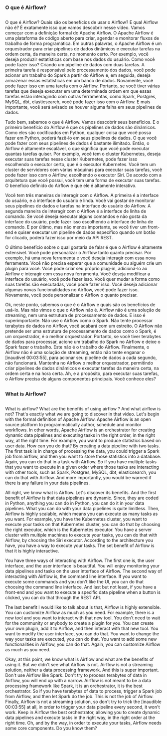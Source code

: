 ### O que é Airflow?
##

O que é Airflow? Quais são os benefícios de usar o Airflow? E qual Airflow não é? É exatamente isso que vamos descobrir nesse vídeo. Vamos começar com a definição formal do Apache Airflow. O Apache Airflow é uma plataforma de código aberto para criar, agendar e monitorar fluxos de trabalho de forma programática. Em outras palavras, o Apache Airflow é um orquestrador para criar pipelines de dados dinâmicos e executar tarefas na ordem certa, da maneira certa, no momento certo. Por exemplo, você deseja produzir estatísticas com base nos dados do usuário. Como você pode fazer isso? Criando um pipeline de dados com duas tarefas. A primeira tarefa é responsável pelo processamento dos dados, você pode acionar um trabalho do Spark a partir do Airflow e, em seguida, deseja armazenar essas estatísticas em um banco de dados. Novamente, você pode fazer isso em uma tarefa com o Airflow. Portanto, se você tiver várias tarefas que deseja executar em uma determinada ordem em que essas tarefas estão interagindo com outras ferramentas, como Spark, Postgres, MySQL, dbt, elasticsearch, você pode fazer isso com o Airflow. E mais importante, você será avisado se houver alguma falha em seus pipelines de dados. 

Tudo bem, sabemos o que é Airflow. Vamos descobrir seus benefícios. E o primeiro benefício do Airflow é que os pipelines de dados são dinâmicos. Como eles são codificados em Python, qualquer coisa que você possa fazer em Python, poderá fazê-lo em seus pipelines de dados. O que você pode fazer com seus pipelines de dados é bastante ilimitado. Então, o Airflow é altamente escalável, o que significa que você pode executar quantas tarefas quiser. Por exemplo, você tem o cluster Kubernetes, deseja executar suas tarefas nesse cluster Kubernetes, pode fazer isso escolhendo o executor certo, que é o executor Kubernetes. Você tem um cluster de servidores com várias máquinas para executar suas tarefas, você pode fazer isso com o Airflow, escolhendo o executor Siri. De acordo com a arquitetura que você possui, você tem uma forma de executar suas tarefas. O benefício definido do Airflow é que ele é altamente interativo. 

Você tem três maneiras de interagir com o Airflow. A primeira é a interface do usuário, e a interface do usuário é linda. Você vai gostar de monitorar seus pipelines de dados e tarefas na interface do usuário do Airflow. A segunda maneira de interagir com o Airflow é a interface de linha de comando. Se você deseja executar alguns comandos e não gosta da interface do usuário, pode fazer isso escolhendo a interface de linha de comando. E por último, mas não menos importante, se você tiver um front-end e quiser executar um pipeline de dados específico quando um botão for clicado, poderá fazer isso por meio da API REST. 

O último benefício sobre o qual gostaria de falar é que o Airflow é altamente extensível. Você pode personalizar o Airflow tanto quanto precisar. Por exemplo, há uma nova ferramenta e você deseja interagir com essa nova ferramenta. Você não precisa esperar que a comunidade ou alguém crie um plugin para você. Você pode criar seu próprio plug-in, adicioná-lo ao Airflow e interagir com essa nova ferramenta. Você deseja modificar a interface do usuário, você pode fazer isso. Você quer mudar a forma como suas tarefas são executadas, você pode fazer isso. Você deseja adicionar algumas novas funcionalidades no Airflow, você pode fazer isso. Novamente, você pode personalizar o Airflow o quanto precisar. 

Ok, neste ponto, sabemos o que é o Airflow e quais são os benefícios de usá-lo. Mas não vimos o que o Airflow não é. Airflow não é uma solução de streaming, nem uma estrutura de processamento de dados. E isso é superimportante. Não use o Airflow como o Spark. Não tente processar terabytes de dados no Airflow, você acabará com um estreito. O Airflow não pretende ser uma estrutura de processamento de dados como o Spark, é um orquestrador, é o melhor orquestrador. Portanto, se você tiver terabytes de dados para processar, acione um trabalho do Spark no Airflow e deixe o Spark fazer o trabalho. Este não é o trabalho do Airflow. Finalmente, o Airflow não é uma solução de streaming, então não tente enganar o [inaudível 00:03:55], para acionar seu pipeline de dados a cada segundo, não funcionará. Mantenha no Airflow o melhor orquestrador, permitindo criar pipelines de dados dinâmicos e executar tarefas da maneira certa, na ordem certa e na hora certa. Ah, e a propósito, para executar suas tarefas, o Airflow precisa de alguns componentes principais. Você conhece eles?

##
### What is Airflow?
##

What is airflow? What are the benefits of using airflow ? And what airflow is not? That's exactly what we are going to discover in that video. Let's begin with the formal definition of Apache Airflow. Apache Airflow is an open source platform to programmatically author, schedule and monitor workflows. In other words, Apache Airflow is an orchestrator for creating dynamic data pipelines and executing tasks in the right order, in the right way, at the right time. For example, you want to produce statistics based on user data. How can you do that? By creating a data pipeline with two tasks. The first task is in charge of processing the data, you could trigger a Spark job from airflow, and then you want to store those statistics into a database. Again, you can do that in a task with Airflow. So if you have multiple tasks that you want to execute in a given order where those tasks are interacting with other tools, such as Spark, Postgres, MySQL, dbt, elasticsearch, you can do that with Airflow. And more importantly, you would be warned if there is any failure in your data pipelines.

All right, we know what is Airflow. Let's discover its benefits. And the first benefit of Airflow is that data pipelines are dynamic. Since, they are coded in Python, anything you can do in Python, you can do it in your data pipelines. What you can do with your data pipelines is quite limitless. Then, Airflow is highly scalable, which means you can execute as many tasks as you want. For example, you have the Kubernetes cluster, you want to execute your tasks on that Kubernetes cluster, you can do that by choosing the right executor, which is the Kubernetes executor. You have a server cluster with multiple machines to execute your tasks, you can do that with Airflow, by choosing the Siri executor. According to the architecture you have, you have a way to execute your tasks. The set benefit of Airflow is that it is highly interactive.

You have three ways of interacting with Airflow. The first one is, the user interface, and the user interface is beautiful. You will enjoy monitoring your data pipelines and tasks on the user interface of Airflow. The second way of interacting with Airflow is, the command line interface. If you want to execute some commands and you don't like the UI, you can do that choosing the command line interface. And last but not least, if you have a front-end and you want to execute a specific data pipeline when a button is clicked, you can do that through the REST API.

The last benefit I would like to talk about is that, Airflow is highly extensible. You can customize Airflow as much as you need. For example, there is a new tool and you want to interact with that new tool. You don't need to wait for the community or anybody to create a plugin for you. You can create your own plugin, add it to Airflow, and then interact with that new tool. You want to modify the user interface, you can do that. You want to change the way your tasks are executed, you can do that. You want to add some new functionalities in Airflow, you can do that. Again, you can customize Airflow as much as you need.

Okay, at this point, we know what is Airflow and what are the benefits of using it. But we didn't see what Airflow is not. Airflow is not a streaming solution, neither a data processing framework. And this is super important. Don't use Airflow like Spark. Don't try to process terabytes of data in Airflow, you will end up with a narrow. Airflow is not meant to be a data processing framework like Spark, it is an orchestrator, it is the best orchestrator. So if you have terabytes of data to process, trigger a Spark job from Airflow, and then let Spark do the job. This is not the job of Airflow. Finally, Airflow is not a streaming solution, so don't try to trick the [inaudible 00:03:55] at all, in order to trigger your data pipeline every second, it won't work. Keep in Airflow the best orchestrator, allowing you to create dynamic data pipelines and execute tasks in the right way, in the right order at the right time. Oh, and by the way, in order to execute your tasks, Airflow needs some core components. Do you know them?
